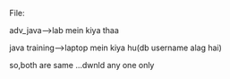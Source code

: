 File:

adv_java-->lab mein kiya thaa

java training-->laptop mein kiya hu(db username alag hai)

so,both are same
...dwnld any one only
